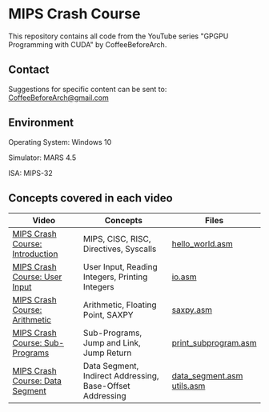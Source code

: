 # MIPS Crash Course
This repository contains all code from the YouTube series "GPGPU Programming with CUDA" by CoffeeBeforeArch.

## Contact

Suggestions for specific content can be sent to: CoffeeBeforeArch@gmail.com

## Environment 
Operating System: Windows 10

Simulator: MARS 4.5

ISA: MIPS-32

## Concepts covered in each video
| Video | Concepts | Files |
| ----- | -------- | ----- |
| <a href=https://youtu.be/0Rlzp9iugWM>MIPS Crash Course: Introduction</a> | MIPS, CISC, RISC, Directives, Syscalls | <a href=https://github.com/CoffeeBeforeArch/mips_crash_course/blob/master/intro/hello_world.asm >hello_world.asm</a> |
| <a href=https://youtu.be/NfOSN-oeIMc>MIPS Crash Course: User Input</a> | User Input, Reading Integers, Printing Integers | <a href=https://github.com/CoffeeBeforeArch/mips_crash_course/blob/master/io/io.asm >io.asm</a> |
| <a href=https://youtu.be/vBaIlas0cZ0>MIPS Crash Course: Arithmetic</a> | Arithmetic, Floating Point, SAXPY | <a href=https://github.com/CoffeeBeforeArch/mips_crash_course/blob/master/arithmetic/saxpy.asm >saxpy.asm</a> |
| <a href=https://youtu.be/BS-bchVffC0>MIPS Crash Course: Sub-Programs</a> | Sub-Programs, Jump and Link, Jump Return | <a href=https://github.com/CoffeeBeforeArch/mips_crash_course/blob/master/subprograms/print_subprogram.asm >print_subprogram.asm</a> |
| <a href=https://youtu.be/dF5wM34Gs4s>MIPS Crash Course: Data Segment</a> | Data Segment, Indirect Addressing, Base-Offset Addressing | <a href=https://github.com/CoffeeBeforeArch/mips_crash_course/blob/master/data_segment/data_segment.asm >data_segment.asm</a><br><a href=https://github.com/CoffeeBeforeArch/mips_crash_course/blob/master/data_segment/utils.asm >utils.asm</a> |
